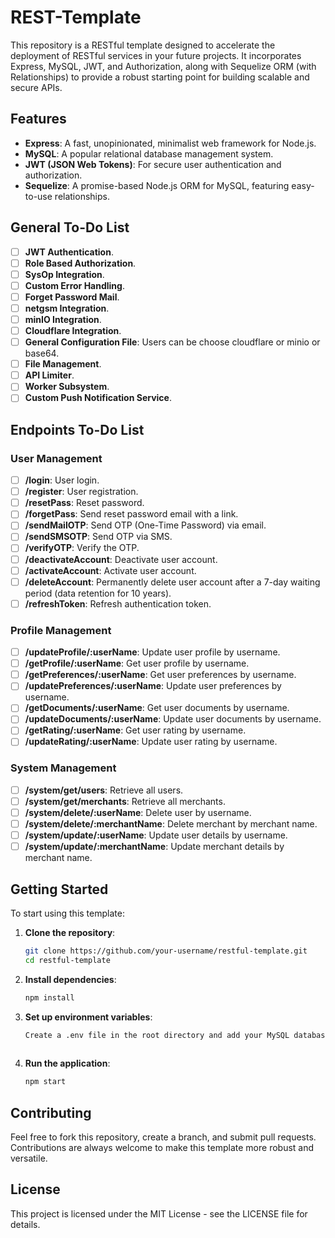 # REST-Template

This repository is a RESTful template designed to accelerate the deployment of RESTful services in your future projects. It incorporates Express, MySQL, JWT, and Authorization, along with Sequelize ORM (with Relationships) to provide a robust starting point for building scalable and secure APIs.

## Features

- **Express**: A fast, unopinionated, minimalist web framework for Node.js.
- **MySQL**: A popular relational database management system.
- **JWT (JSON Web Tokens)**: For secure user authentication and authorization.
- **Sequelize**: A promise-based Node.js ORM for MySQL, featuring easy-to-use relationships.

## General To-Do List
- [ ] **JWT Authentication**.
- [ ] **Role Based Authorization**.
- [ ] **SysOp Integration**.
- [ ] **Custom Error Handling**.
- [ ] **Forget Password Mail**.
- [ ] **netgsm Integration**.
- [ ] **minIO Integration**.
- [ ] **Cloudflare Integration**.
- [ ] **General Configuration File**: Users can be choose cloudflare or minio or base64.
- [ ] **File Management**.
- [ ] **API Limiter**.
- [ ] **Worker Subsystem**.
- [ ] **Custom Push Notification Service**.

## Endpoints To-Do List

### User Management
- [ ] **/login**: User login.
- [ ] **/register**: User registration.
- [ ] **/resetPass**: Reset password.
- [ ] **/forgetPass**: Send reset password email with a link.
- [ ] **/sendMailOTP**: Send OTP (One-Time Password) via email.
- [ ] **/sendSMSOTP**: Send OTP via SMS.
- [ ] **/verifyOTP**: Verify the OTP.
- [ ] **/deactivateAccount**: Deactivate user account.
- [ ] **/activateAccount**: Activate user account.
- [ ] **/deleteAccount**: Permanently delete user account after a 7-day waiting period (data retention for 10 years).
- [ ] **/refreshToken**: Refresh authentication token.

### Profile Management
- [ ] **/updateProfile/:userName**: Update user profile by username.
- [ ] **/getProfile/:userName**: Get user profile by username.
- [ ] **/getPreferences/:userName**: Get user preferences by username.
- [ ] **/updatePreferences/:userName**: Update user preferences by username.
- [ ] **/getDocuments/:userName**: Get user documents by username.
- [ ] **/updateDocuments/:userName**: Update user documents by username.
- [ ] **/getRating/:userName**: Get user rating by username.
- [ ] **/updateRating/:userName**: Update user rating by username.

### System Management
- [ ] **/system/get/users**: Retrieve all users.
- [ ] **/system/get/merchants**: Retrieve all merchants.
- [ ] **/system/delete/:userName**: Delete user by username.
- [ ] **/system/delete/:merchantName**: Delete merchant by merchant name.
- [ ] **/system/update/:userName**: Update user details by username.
- [ ] **/system/update/:merchantName**: Update merchant details by merchant name.

## Getting Started

To start using this template:

1. **Clone the repository**:
   ```sh
   git clone https://github.com/your-username/restful-template.git
   cd restful-template

2. **Install dependencies**:
   ```sh
   npm install

3. **Set up environment variables**:
   ```sh
   Create a .env file in the root directory and add your MySQL database credentials, JWT secret, and other configurations.
 
4. **Run the application**:
   ```sh
   npm start

## Contributing
Feel free to fork this repository, create a branch, and submit pull requests. Contributions are always welcome to make this template more robust and versatile.

## License
This project is licensed under the MIT License - see the LICENSE file for details.

